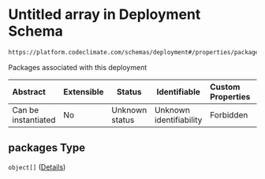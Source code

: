 # Untitled array in Deployment Schema

```txt
https://platform.codeclimate.com/schemas/deployment#/properties/packages
```

Packages associated with this deployment


| Abstract            | Extensible | Status         | Identifiable            | Custom Properties | Additional Properties | Access Restrictions | Defined In                                                                                   |
| :------------------ | ---------- | -------------- | ----------------------- | :---------------- | --------------------- | ------------------- | -------------------------------------------------------------------------------------------- |
| Can be instantiated | No         | Unknown status | Unknown identifiability | Forbidden         | Allowed               | none                | [Deployment.schema.json\*](../../spec/schemas/Deployment.schema.json "open original schema") |

## packages Type

`object[]` ([Details](deployment-properties-packages-items.md))
